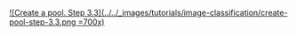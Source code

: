 [![Create a pool. Step 3.3](../../_images/tutorials/image-classification/create-pool-step-3.3.png =700x)](../../_images/tutorials/image-classification/create-pool-step-3.3.png)